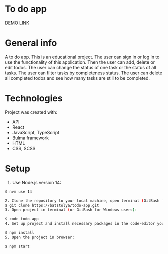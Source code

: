 # To do app
[DEMO LINK](https://batstolya.github.io/react-todo-app/)
# General info
A to do app. This is an educational project. The user can sign in or log in to use the functionality of this application. Then the user can add, delete or edit todos. The user can change the status of one task or the status of all tasks. The user can filter tasks by completeness status. The user can delete all completed todos and see how many tasks are still to be completed.
# Technologies
Project was created with:

- API
- React
- JavaScript, TypeScript
- Bulma framework
- HTML
- CSS, SCSS

# Setup
1. Use Node.js version 14:
```bash
$ nvm use 14

2. Clone the repository to your local machine, open terminal (GitBash for Windows users) and clone repo with command bellow:
$ git clone https://batstolya/todo-app.git
3. Open project in terminal (or GitBash for Windows users):

$ code todo-app
4. Set up project and install necessary packages in the code-editor you use:

$ npm install
5. Open the project in browser:

$ npm start
